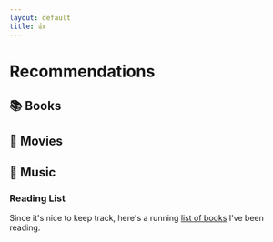 ```yaml
---
layout: default
title: 👍
---
```


# Recommendations

## :books: Books

## :movie_camera: Movies

## :musical_note: Music

### Reading List

Since it's nice to keep track, here's a running [list of books](books.md) I've been reading.